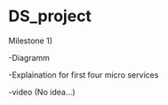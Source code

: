 # DS_project

Milestone 1)

-Diagramm

-Explaination for first four micro services

-video (No idea...)
